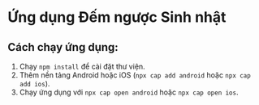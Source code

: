 
# Ứng dụng Đếm ngược Sinh nhật

## Cách chạy ứng dụng:
1. Chạy `npm install` để cài đặt thư viện.
2. Thêm nền tảng Android hoặc iOS (`npx cap add android` hoặc `npx cap add ios`).
3. Chạy ứng dụng với `npx cap open android` hoặc `npx cap open ios`.
